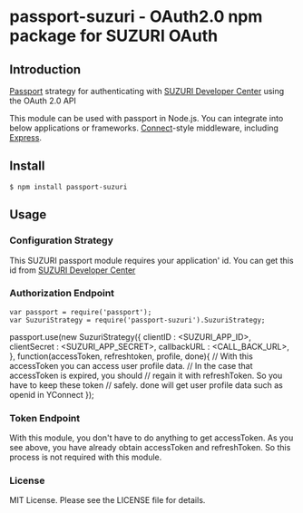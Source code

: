 passport-suzuri - OAuth2.0 npm package for SUZURI OAuth
================

## Introduction

[Passport](http://passportjs.org/) strategy for authenticating with [SUZURI Developer Center](https://suzuri.jp/developer/documentation/v1) using the OAuth 2.0 API

This module can be used with passport in Node.js.
You can integrate into below applications or frameworks.
[Connect](http://www.senchalabs.org/connect/)-style middleware, including
[Express](http://expressjs.com/).

## Install

    $ npm install passport-suzuri

## Usage

### Configuration Strategy

This SUZURI passport module requires your application' id.
You can get this id from [SUZURI Developer Center](https://suzuri.jp/developer/)

### Authorization Endpoint

    var passport = require('passport');
    var SuzuriStrategy = require('passport-suzuri').SuzuriStrategy;

  passport.use(new SuzuriStrategy({
      clientID     : <SUZURI_APP_ID>,
    clientSecret : <SUZURI_APP_SECRET>,
    callbackURL  : <CALL_BACK_URL>,
  }, function(accessToken, refreshtoken, profile, done){
      // With this accessToken you can access user profile data.
    // In the case that accessToken is expired, you should
    // regain it with refreshToken. So you have to keep these token
    // safely. done will get user profile data such as openid in YConnect
  });

### Token Endpoint

With this module, you don't have to do anything to get accessToken.
As you see above, you have already obtain accessToken and refreshToken.
So this process is not required with this module.

### License

MIT License. Please see the LICENSE file for details.
